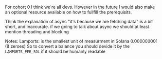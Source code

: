 For cohort 0 I think we're all devs. However in the future I would also make an optional resource available on how to fullfill the prerequisits.

Think the explanation of async "it's because we are fetching data" is a bit short, and inaccurate. if we going to talk about async we should at least mention threading and blocking



Notes:
Lamports: is the smallest unit  of measurment in Solana 0.000000001 (8 zeroes)
  So to convert a balance you should devide it by the `LAMPORTS_PER_SOL` if it should be humanly readable
